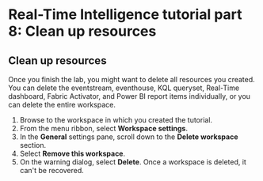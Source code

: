# Real-Time Intelligence tutorial part 8: Clean up resources

## Clean up resources

Once you finish the lab, you might want to delete all resources you created. You can delete the eventstream, eventhouse, KQL queryset, Real-Time dashboard, Fabric Activator, and Power BI report items individually, or you can delete the entire workspace.

1. Browse to the workspace in which you created the tutorial.
1. From the menu ribbon, select **Workspace settings**.
1. In the **General** settings pane, scroll down to the **Delete workspace** section.
1. Select **Remove this workspace**.
1. On the warning dialog, select **Delete**. Once a workspace is deleted, it can't be recovered.
